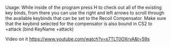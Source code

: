 Usage: While inside of the program press H to check out all of the existing key binds, from there you can use the right and left arrows to scroll through the available keybinds that can be set to
the Recoil Compensator. Make sure that the keybind selected for the compensator
is also bound in CS2 to +attack (bind KeyName +attack)

Video on it
https://www.youtube.com/watch?v=x7TLT0OXrvA&t=59s
